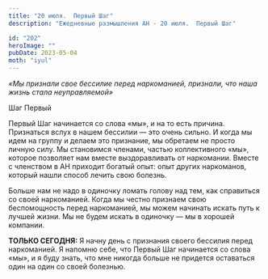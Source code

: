 ```yaml
---
title: "20 июля.  Первый Шаг"
description: "Ежедневные размышления АН - 20 июля.  Первый Шаг"

id: "202"
heroImage: ""
pubDate: 2023-05-04
moth: "iyul"
---
```


_«Мы признали свое бессилие перед наркоманией, признали, что наша жизнь стала
неуправляемой»_

Шаг Первый

Первый Шаг начинается со слова «мы», и на то есть причина. Признаться вслух в
нашем бессилии — это очень сильно. И когда мы идем на группу и делаем это
признание, мы обретаем не просто личную силу. Мы становимся членами, частью
коллективного «мы», которое позволяет нам вместе выздоравливать от наркомании.
Вместе с членством в АН приходит богатый опыт: опыт других наркоманов, который
нашли способ лечить свою болезнь.

Больше нам не надо в одиночку ломать голову над тем, как справиться со своей
наркоманией. Когда мы честно признаем свою беспомощность перед наркоманией, мы
можем начинать искать путь к лучшей жизни. Мы не будем искать в одиночку — мы
в хорошей компании.

**ТОЛЬКО СЕГОДНЯ:** Я начну день с признания своего бессилия перед
наркоманией. Я напомню себе, что Первый Шаг начинается со слова «мы», и я буду
знать, что мне никогда больше не придется оставаться один на один со своей
болезнью.
